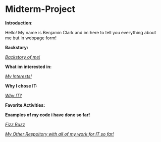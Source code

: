 # Midterm-Project

**Introduction:** 

Hello! My name is Benjamin Clark and im here to tell you everything about me but in webpage form!

**Backstory:** 

[_Backstory of me!_](https://github.com/Bennclark2002/Midterm-Project/blob/3246d0a37d1dc22116a48f1a7788ad3dab64b21b/Backstory.md)

**What im interested in:**

[_My Interests!_](https://github.com/Bennclark2002/Midterm-Project/blob/3e0cdae48a425a0983ef52f509dfe550db019b35/Interests.md)

**Why I chose IT:**

[_Why IT?_](https://github.com/Bennclark2002/Midterm-Project/blob/41c3db55d3ae5a52a3fd848c40b7bc8e6518aabb/Why%20I%20Chose%20IT.md)

**Favorite Activities:**

**Examples of my code i have done so far!**

[_Fizz Buzz_](https://github.com/Bennclark2002/Midterm-Project/blob/b3587fc58ec2c1fa66529b4e7fcec3b9b2a28686/Fizzbuzz.py)

[_My Other Respoitory with all of my work for IT so far!_](https://github.com/Bennclark2002/IT1000-1040.git)
